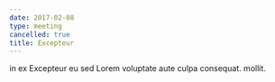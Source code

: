 ```yaml
---
date: 2017-02-08
type: meeting
cancelled: true
title: Excepteur
---
```

in ex Excepteur eu sed Lorem voluptate aute culpa consequat. mollit.